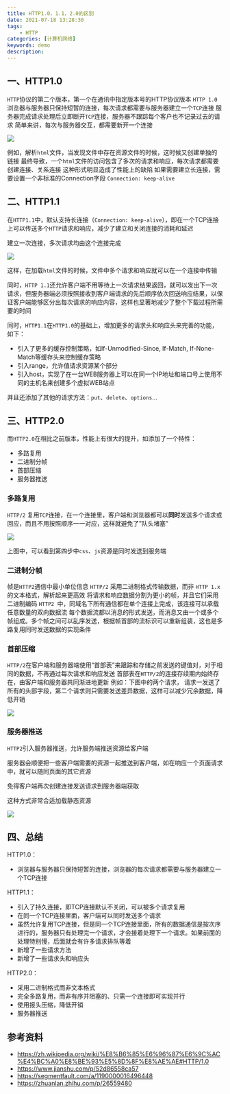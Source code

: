 ```yaml
---
title: HTTP1.0，1.1，2.0的区别
date: 2021-07-18 13:28:30
tags: 
    - HTTP
categories: [计算机网络]
keywords: demo
description: 
---
```


## 一、HTTP1.0
<!-- more -->
`HTTP`协议的第二个版本，第一个在通讯中指定版本号的HTTP协议版本
`HTTP 1.0` 浏览器与服务器只保持短暂的连接，每次请求都需要与服务器建立一个`TCP`连接
服务器完成请求处理后立即断开`TCP`连接，服务器不跟踪每个客户也不记录过去的请求
简单来讲，每次与服务器交互，都需要新开一个连接

![](https://camo.githubusercontent.com/bafb5aa86567b06f6ab49e77e8093b86ecbfa0706b895dab2aa0f092a5e14688/68747470733a2f2f7374617469632e7675652d6a732e636f6d2f65666666346461302d623933612d313165622d383566362d3666616337376330633962332e706e67)

例如，解析`html`文件，当发现文件中存在资源文件的时候，这时候又创建单独的链接
最终导致，一个`html`文件的访问包含了多次的请求和响应，每次请求都需要创建连接、关系连接
这种形式明显造成了性能上的缺陷
如果需要建立长连接，需要设置一个非标准的Connection字段 `Connection: keep-alive`

## 二、HTTP1.1
在`HTTP1.1`中，默认支持长连接（`Connection: keep-alive`），即在一个TCP连接上可以传送多个`HTTP`请求和响应，减少了建立和关闭连接的消耗和延迟

建立一次连接，多次请求均由这个连接完成

![](https://camo.githubusercontent.com/ec0086853db850c6a5c274887dd332872a60ade3661fd5e275fd600b9dd692f6/68747470733a2f2f7374617469632e7675652d6a732e636f6d2f32326462326239302d623933622d313165622d616239302d6439616538313462323430642e706e67)

这样，在加载`html`文件的时候，文件中多个请求和响应就可以在一个连接中传输

同时，`HTTP 1.1`还允许客户端不用等待上一次请求结果返回，就可以发出下一次请求，但服务器端必须按照接收到客户端请求的先后顺序依次回送响应结果，以保证客户端能够区分出每次请求的响应内容，这样也显著地减少了整个下载过程所需要的时间

同时，`HTTP1.1`在`HTTP1.0`的基础上，增加更多的请求头和响应头来完善的功能，如下：

* 引入了更多的缓存控制策略，如If-Unmodified-Since, If-Match, If-None-Match等缓存头来控制缓存策略
* 引入range，允许值请求资源某个部分
* 引入host，实现了在一台WEB服务器上可以在同一个IP地址和端口号上使用不同的主机名来创建多个虚拟WEB站点

并且还添加了其他的请求方法：`put`、`delete`、`options`...

## 三、HTTP2.0
而`HTTP2.0`在相比之前版本，性能上有很大的提升，如添加了一个特性：

* 多路复用
* 二进制分帧
* 首部压缩
* 服务器推送

### 多路复用
`HTTP/2` 复用`TCP`连接，在一个连接里，客户端和浏览器都可以**同时**发送多个请求或回应，而且不用按照顺序一一对应，这样就避免了”队头堵塞”

![](https://camo.githubusercontent.com/1ad75c779b69eb8d74aa22119609ab6638daa487170f40d185b72e91beb4ecb2/68747470733a2f2f7374617469632e7675652d6a732e636f6d2f33313366313938302d623933622d313165622d383566362d3666616337376330633962332e706e67)

上图中，可以看到第四步中`css`、`js`资源是同时发送到服务端

### 二进制分帧
帧是`HTTP2`通信中最小单位信息
`HTTP/2` 采用二进制格式传输数据，而非 `HTTP 1.x `的文本格式，解析起来更高效
将请求和响应数据分割为更小的帧，并且它们采用二进制编码
`HTTP2 `中，同域名下所有通信都在单个连接上完成，该连接可以承载任意数量的双向数据流
每个数据流都以消息的形式发送，而消息又由一个或多个帧组成。多个帧之间可以乱序发送，根据帧首部的流标识可以重新组装，这也是多路复用同时发送数据的实现条件

### 首部压缩
`HTTP/2`在客户端和服务器端使用“首部表”来跟踪和存储之前发送的键值对，对于相同的数据，不再通过每次请求和响应发送
首部表在`HTTP/2`的连接存续期内始终存在，由客户端和服务器共同渐进地更新
例如：下图中的两个请求， 请求一发送了所有的头部字段，第二个请求则只需要发送差异数据，这样可以减少冗余数据，降低开销

![](https://camo.githubusercontent.com/58c277eb38640eadd608fac804f074a1d5e923a5174bf3e83d4e6c0f6be3775e/68747470733a2f2f7374617469632e7675652d6a732e636f6d2f33633533363734302d623933622d313165622d616239302d6439616538313462323430642e706e67)

### 服务器推送
`HTTP2`引入服务器推送，允许服务端推送资源给客户端

服务器会顺便把一些客户端需要的资源一起推送到客户端，如在响应一个页面请求中，就可以随同页面的其它资源

免得客户端再次创建连接发送请求到服务器端获取

这种方式非常合适加载静态资源

![](https://camo.githubusercontent.com/738fcfd203f7f9fbe5d0ada988733fad8b63f29ef5e01fa9f4fa6fd9bd47cef4/68747470733a2f2f7374617469632e7675652d6a732e636f6d2f34373133303535302d623933622d313165622d383566362d3666616337376330633962332e706e67)

## 四、总结
HTTP1.0：

* 浏览器与服务器只保持短暂的连接，浏览器的每次请求都需要与服务器建立一个TCP连接

HTTP1.1：

* 引入了持久连接，即TCP连接默认不关闭，可以被多个请求复用
* 在同一个TCP连接里面，客户端可以同时发送多个请求
* 虽然允许复用TCP连接，但是同一个TCP连接里面，所有的数据通信是按次序进行的，服务器只有处理完一个请求，才会接着处理下一个请求。如果前面的处理特别慢，后面就会有许多请求排队等着
* 新增了一些请求方法
* 新增了一些请求头和响应头

HTTP2.0：

* 采用二进制格式而非文本格式
* 完全多路复用，而非有序并阻塞的、只需一个连接即可实现并行
* 使用报头压缩，降低开销
* 服务器推送

## 参考资料
* https://zh.wikipedia.org/wiki/%E8%B6%85%E6%96%87%E6%9C%AC%E4%BC%A0%E8%BE%93%E5%8D%8F%E8%AE%AE#HTTP/1.0
* https://www.jianshu.com/p/52d86558ca57
* https://segmentfault.com/a/1190000016496448
* https://zhuanlan.zhihu.com/p/26559480


